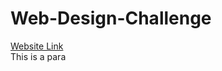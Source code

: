 # Web-Design-Challenge
[Website Link](https://cabone01.github.io/Web-Design-Challenge/)  
  This is a para
